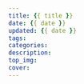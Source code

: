 ```yaml
---
title: {{ title }}
date: {{ date }}
updated: {{ date }}
tags:
categories:
description:
top_img:
cover:
---
```

